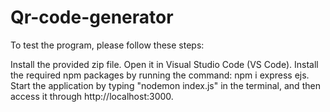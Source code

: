 # Qr-code-generator

To test the program, please follow these steps:

Install the provided zip file.
Open it in Visual Studio Code (VS Code).
Install the required npm packages by running the command: npm i express ejs.
Start the application by typing "nodemon index.js" in the terminal, and then access it through http://localhost:3000.
